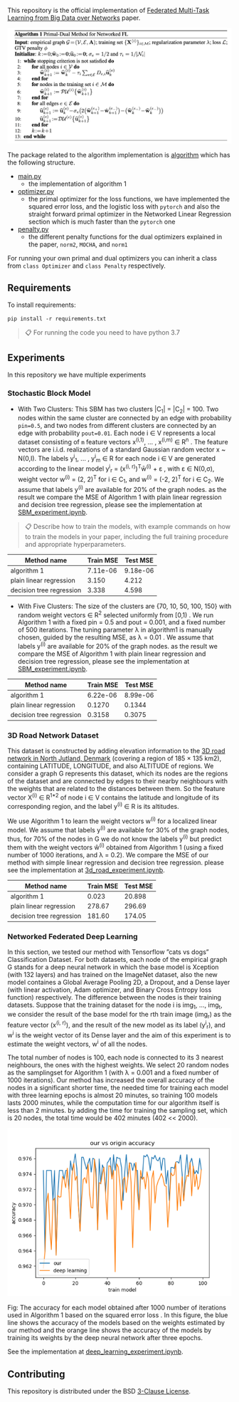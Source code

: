 This repository is the official implementation of [Federated Multi-Task Learning from Big Data over Networks](https://arxiv.org/abs/2030.12345) paper. 

![alt text](algorithm1.png)

The package related to the algorithm implementation is 
[algorithm](https://github.com/sahelyiyi/FederatedLearning/tree/master/algorithm)
 which has the following structure.

* [main.py](https://github.com/sahelyiyi/FederatedLearning/blob/master/algorithm/main.py)
    * the implementation of algorithm 1
* [optimizer.py](https://github.com/sahelyiyi/FederatedLearning/blob/master/algorithm/optimizer.py)
    * the primal optimizer for the loss functions, we have implemented 
    the squared error loss, and the logistic loss with `pytorch` 
    and also the straight forward primal optimizer in the 
    Networked Linear Regression section which is much faster than the `pytorch` one
* [penalty.py](https://github.com/sahelyiyi/FederatedLearning/blob/master/algorithm/penalty.py)
    * the different penalty functions for the dual optimizers explained in the paper, 
    `norm2`, `MOCHA`, and `norm1`
 
For running your own primal and dual optimizers you can inherit a class from `class Optimizer` 
and `class Penalty` respectively.

## Requirements

To install requirements:

```setup
pip install -r requirements.txt
```

>📋  For running the code you need to have python 3.7

## Experiments

In this repository we have multiple experiments

### Stochastic Block Model

* With Two Clusters: This SBM has two clusters |C<sub>1</sub>| =  |C<sub>2</sub>| = 100.
Two nodes within the same cluster are connected by an edge with probability `pin=0.5`, 
and two nodes from different clusters are connected by an edge with probability `pout=0.01`. 
Each node i &in; V represents a local dataset consisting of 
`m` feature vectors 
x<sup>(i,1)</sup>, ... , x<sup>(i,m)</sup> &in; R<sup>n</sup> . 
The feature vectors are i.i.d. realizations of a standard Gaussian random vector x ~ N(0,I).
The labels y<sup>i</sup><sub>1</sub>, ... , y<sup>i</sup><sub>m</sub> &in; R for each node i &in; V
are generated according to the linear model y<sup>i</sup><sub>r</sub> = (x<sup>(i, r)</sup>)<sup>T</sup>w&#772;<sup>(i)</sup> +  &epsilon; , 
with &epsilon; &in; N(0,&sigma;), weight vector w<sup>(i)</sup> = (2, 2)<sup>T</sup>
for i &in; C<sub>1</sub>, and w<sup>(i)</sup> = (-2, 2)<sup>T</sup> for i &in; C<sub>2</sub>. 
We assume that labels y<sup>(i)</sup> are available for 20% of the graph nodes.
as the result we compare the MSE of Algorithm 1 with plain linear regression 
and decision tree regression, please see the implementation at [SBM_experiment.ipynb](https://github.com/sahelyiyi/FederatedLearning/blob/master/experiments/SBM_experiment.ipynb).


>📋  Describe how to train the models, with example commands on how to train the models in your paper, including the full training procedure and appropriate hyperparameters.



| Method name                    | Train MSE       | Test MSE       |
| ------------------             |---------------- | -------------- |
| algorithm 1                    |    7.11e-06     |     9.18e-06   |
| plain linear regression        |    3.150        |     4.212      |
| decision tree regression       |    3.338        |     4.598      |



* With Five Clusters: The size of the clusters are {70, 10, 50, 100, 150} 
with random weight vectors ∈ R<sup>2</sup> selected uniformly from [0,1) . 
We run Algorithm 1 with a fixed pin = 0.5 and pout = 0.001, 
and a fixed number of 500 iterations. The tuning parameter &lambda; in algorithm1 
is manually chosen, guided by the resulting MSE, as &lambda; = 0.01 . 
We assume that labels y<sup>(i)</sup> are available for 20% of the graph nodes.
as the result we compare the MSE of Algorithm 1 with plain linear regression 
and decision tree regression, please see the implementation at [SBM_experiment.ipynb](https://github.com/sahelyiyi/FederatedLearning/blob/master/experiments/SBM_experiment.ipynb).


| Method name                    | Train MSE       | Test MSE       |
| ------------------             |---------------- | -------------- |
| algorithm 1                    |    6.22e-06     |     8.99e-06   |
| plain linear regression        |    0.1270       |     0.1344     |
| decision tree regression       |    0.3158       |     0.3075     |


### 3D Road Network Dataset

This dataset is constructed by adding elevation information to the [3D road 
network in North Jutland, Denmark](https://archive.ics.uci.edu/ml/datasets/3D+Road+Network+(North+Jutland,+Denmark)#) (covering a region of 185 × 135 km2), 
containing LATITUDE, LONGITUDE, and also ALTITUDE of regions. 
We consider a graph G represents this dataset, which its nodes 
are the regions of the dataset and are connected 
by edges to their nearby neighbours with the weights that are 
related to the distances between them. So the feature vector 
X<sup>(i)</sup> ∈ R<sup>1*2</sup> of node i ∈ V contains 
the latitude and longitude of its corresponding region, and the 
label y<sup>(i)</sup> ∈ R is its altitudes.

We use Algorithm 1 to learn the weight vectors w<sup>(i)</sup>
for a localized linear model. We assume that labels y<sup>(i)</sup>
are available for 30% of the graph nodes, thus, for 70% of the nodes 
in G we do not know the labels y<sup>(i)</sup> but predict them with the 
weight vectors w&#770;<sup>(i)</sup> obtained from Algorithm 1 
(using a fixed number of 1000 iterations, and λ = 0.2).
We compare the MSE of our method with simple linear regression 
and decision tree regression. please see the implementation at [3d_road_experiment.ipynb](https://github.com/sahelyiyi/FederatedLearning/blob/master/experiments/3d_road_experiment.ipynb).

| Method name                    | Train MSE       | Test MSE       |
| ------------------             |---------------- | -------------- |
| algorithm 1                    |    0.023        |     20.898     |
| plain linear regression        |    278.67       |     296.69     |
| decision tree regression       |    181.60       |     174.05     |


### Networked Federated Deep Learning

In this section, we tested our method with Tensorflow ”cats vs dogs” Classification Dataset.
For both datasets, each node of the empirical graph G stands for 
a deep neural network in which the base model is 
Xception (with 132 layers) and has trained on the ImageNet dataset, 
also the new model containes a Global Average Pooling 2D, a Dropout, 
and a Dense layer (with linear activation, Adam optimizer, 
and Binary Cross Entropy loss function) respectively. 
The difference between the nodes is their training datasets.
Suppose that the training dataset for the node i is 
img<sub>1</sub>, ..., img<sub>t</sub>, 
we consider the result of the base model for the rth train image (img<sub>r</sub>) 
as the feature vector (x<sup>(i, r)</sup>), 
and the result of the new model as its label (y<sup>i</sup><sub>r</sub>), 
and w<sup>i</sup> is the weight vector of its Dense layer and 
the aim of this experiment is to estimate the weight vectors, 
w<sup>i</sup> of all the nodes.

The total number of nodes is 100, each node is connected to its 
3 nearest neighbours, the ones with the highest weights. 
We select 20 random nodes as the samplingset for Algorithm 1 
(with λ = 0.001 and a fixed number of 1000 iterations). 
Our method has increased the overall accuracy of the nodes in a significant
shorter time, the needed time for training each model with 
three learning epochs is almost 20 minutes, so training 100 models 
lasts 2000 minutes, while the computation time for our algorithm 
itself is less than 2 minutes. by adding the time for training 
the sampling set, which is 20 nodes, the total time would be 402 minutes 
(402 << 2000).


![Screenshot](train_accuracy_0.001.png)

Fig: The accuracy for each model obtained after 1000 number of iterations 
used in Algorithm 1 based on the squared error loss . 
In this figure, the blue line shows the accuracy of the models 
based on the weights estimated by our method and the orange line shows 
the accuracy of the models by training its weights by the deep neural 
network after three epochs.


See the implementation at [deep_learning_experiment.ipynb](https://github.com/sahelyiyi/FederatedLearning/blob/master/experiments/deep_learning_experiment.ipynb).


## Contributing

This repository is distributed under the BSD [3-Clause License](https://github.com/sahelyiyi/FederatedLearning/blob/master/LICENSE).

